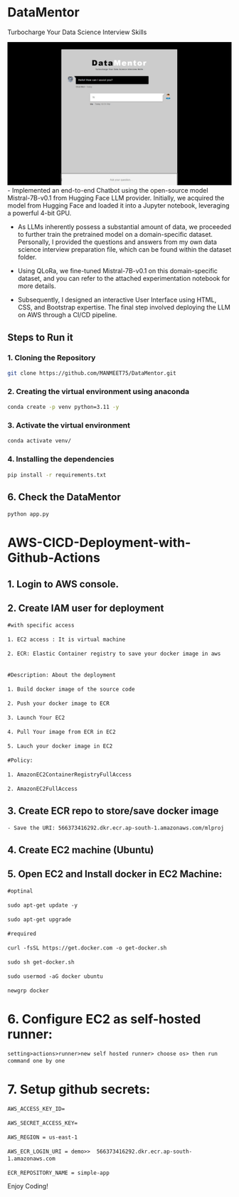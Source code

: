 # DataMentor
<p>Turbocharge Your Data Science Interview Skills</p>
<img src="static/images/demoimage.jpg">
- Implemented an end-to-end Chatbot using the open-source model Mistral-7B-v0.1 from Hugging Face LLM provider. Initially, we acquired the model from Hugging Face and loaded it into a Jupyter notebook, leveraging a powerful 4-bit GPU.

- As LLMs inherently possess a substantial amount of data, we proceeded to further train the pretrained model on a domain-specific dataset. Personally, I provided the questions and answers from my own data science interview preparation file, which can be found within the dataset folder.

- Using QLoRa, we fine-tuned Mistral-7B-v0.1 on this domain-specific dataset, and you can refer to the attached experimentation notebook for more details.

- Subsequently, I designed an interactive User Interface using HTML, CSS, and Bootstrap expertise. The final step involved deploying the LLM on AWS through a CI/CD pipeline.

## Steps to Run it
### 1. Cloning the Repository
```bash
git clone https://github.com/MANMEET75/DataMentor.git
```
### 2. Creating the virtual environment using anaconda
```bash
conda create -p venv python=3.11 -y
```

### 3. Activate the virtual environment
```bash
conda activate venv/
```

### 4. Installing the dependencies
```bash
pip install -r requirements.txt
```



## 6. Check the DataMentor
```bash
python app.py
```

# AWS-CICD-Deployment-with-Github-Actions

## 1. Login to AWS console.

## 2. Create IAM user for deployment

	#with specific access

	1. EC2 access : It is virtual machine

	2. ECR: Elastic Container registry to save your docker image in aws


	#Description: About the deployment

	1. Build docker image of the source code

	2. Push your docker image to ECR

	3. Launch Your EC2 

	4. Pull Your image from ECR in EC2

	5. Lauch your docker image in EC2

	#Policy:

	1. AmazonEC2ContainerRegistryFullAccess

	2. AmazonEC2FullAccess

	
## 3. Create ECR repo to store/save docker image
    - Save the URI: 566373416292.dkr.ecr.ap-south-1.amazonaws.com/mlproj

	
## 4. Create EC2 machine (Ubuntu) 

## 5. Open EC2 and Install docker in EC2 Machine:
	
	
	#optinal

	sudo apt-get update -y

	sudo apt-get upgrade
	
	#required

	curl -fsSL https://get.docker.com -o get-docker.sh

	sudo sh get-docker.sh

	sudo usermod -aG docker ubuntu

	newgrp docker
	
# 6. Configure EC2 as self-hosted runner:
    setting>actions>runner>new self hosted runner> choose os> then run command one by one


# 7. Setup github secrets:

    AWS_ACCESS_KEY_ID=

    AWS_SECRET_ACCESS_KEY=

    AWS_REGION = us-east-1

    AWS_ECR_LOGIN_URI = demo>>  566373416292.dkr.ecr.ap-south-1.amazonaws.com

    ECR_REPOSITORY_NAME = simple-app

Enjoy Coding!

